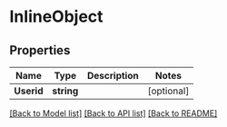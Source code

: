 # InlineObject

## Properties

Name | Type | Description | Notes
------------ | ------------- | ------------- | -------------
**Userid** | **string** |  | [optional] 

[[Back to Model list]](../README.md#documentation-for-models) [[Back to API list]](../README.md#documentation-for-api-endpoints) [[Back to README]](../README.md)


